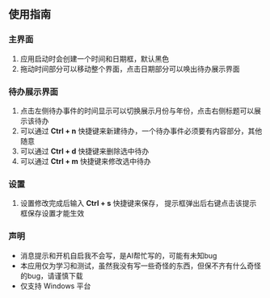 ## 使用指南
### 主界面
1. 应用启动时会创建一个时间和日期框，默认黑色
2. 拖动时间部分可以移动整个界面，点击日期部分可以唤出待办展示界面

### 待办展示界面
1. 点击左侧待办事件的时间显示可以切换展示月份与年份，点击右侧标题可以展示该待办
2. 可以通过 **Ctrl + n** 快捷键来新建待办，一个待办事件必须要有内容部分，其他随意
3. 可以通过 **Ctrl + d** 快捷键来删除选中待办
4. 可以通过 **Ctrl + m** 快捷键来修改选中待办

### 设置
1. 设置修改完成后输入 **Ctrl + s** 快捷键来保存， 提示框弹出后右键点击该提示框保存设置才能生效

### 声明
- 消息提示和开机自启我不会写，是AI帮忙写的，可能有未知bug
- 本应用仅为学习和测试，虽然我没有写一些奇怪的东西，但保不齐有什么奇怪的bug，请谨慎下载
- 仅支持 Windows 平台
